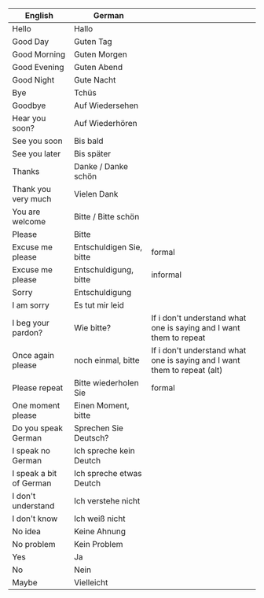 | English                 | German                   |    |
|---                      |---                       |--- |
| Hello                   | Hallo                    |    |
| Good Day                | Guten Tag                |    |
| Good Morning            | Guten Morgen             |    |
| Good Evening            | Guten Abend              |    |
| Good Night              | Gute Nacht               |    |
| Bye                     | Tchüs                    |    |
| Goodbye                 | Auf Wiedersehen          |    |
| Hear you soon?          | Auf Wiederhören          |    |
| See you soon            | Bis bald                 |    |
| See you later           | Bis später               |    |
| Thanks                  | Danke / Danke schön      |    |
| Thank you very much     | Vielen Dank              |    |
| You are welcome         | Bitte / Bitte schön      |    |
| Please                  | Bitte                    |    |
| Excuse me please        | Entschuldigen Sie, bitte | formal   |
| Excuse me please        | Entschuldigung, bitte    | informal |
| Sorry                   | Entschuldigung           |          |
| I am sorry              | Es tut mir leid          |          |
| I beg your pardon?      | Wie bitte?               | If i don't understand what one is saying and I want them to repeat |
| Once again please       | noch einmal, bitte       | If i don't understand what one is saying and I want them to repeat (alt) |
| Please repeat           | Bitte wiederholen Sie    | formal   |
| One moment please       | Einen Moment, bitte      |          |
| Do you speak German     | Sprechen Sie Deutsch?    |          |
| I speak no German       | Ich spreche kein Deutch  |          |
| I speak a bit of German | Ich spreche etwas Deutch |          |
| I don't understand      | Ich verstehe nicht       |          |
| I don't know            | Ich weiß nicht           |          |
| No idea                 | Keine Ahnung             |          |
| No problem              | Kein Problem             |          |
| Yes                     | Ja                       |          |
| No                      | Nein                     |          |
| Maybe                   | Vielleicht               |          |